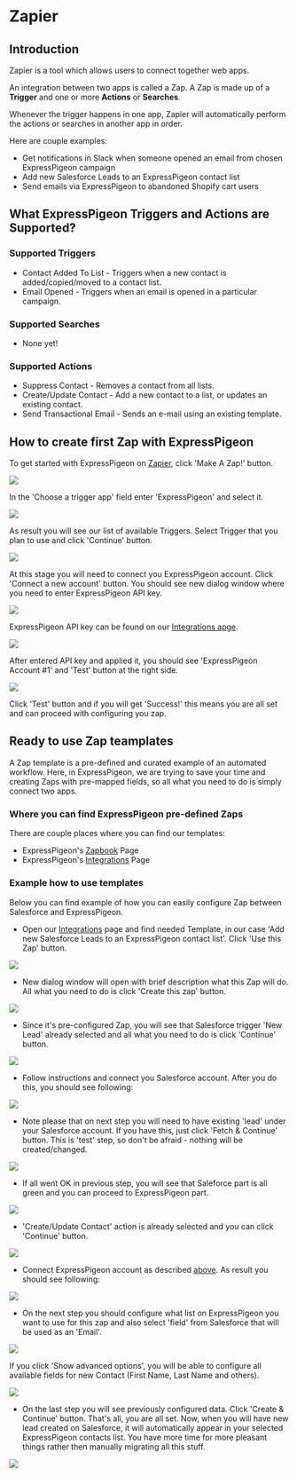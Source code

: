 # Zapier

## Introduction

Zapier is a tool which allows users to connect together web apps.

An integration between two apps is called a Zap. A Zap is made up of a **Trigger** and one or more **Actions** or **Searches**.

Whenever the trigger happens in one app, Zapier will automatically perform the actions or searches in another app in order.

Here are couple examples:

* Get notifications in Slack when someone opened an email from chosen ExpressPigeon campaign
* Add new Salesforce Leads to an ExpressPigeon contact list
* Send emails via ExpressPigeon to abandoned Shopify cart users

## What ExpressPigeon Triggers and Actions are Supported?

### Supported Triggers

* Contact Added To List - Triggers when a new contact is added/copied/moved to a contact list.
* Email Opened - Triggers when an email is opened in a particular campaign.

### Supported Searches

* None yet!

### Supported Actions

* Suppress Contact - Removes a contact from all lists.
* Create/Update Contact - Add a new contact to a list, or updates an existing contact.
* Send Transactional Email - Sends an e-mail using an existing template.

## How to create first Zap with ExpressPigeon

To get started with ExpressPigeon on [Zapier](https://zapier.com), click 'Make A Zap!' button.

![](images/zapier/zap_1.png)

In the 'Choose a trigger app' field enter 'ExpressPigeon' and select it.

![](images/zapier/zap_2.png)

As result you will see our list of available Triggers. Select Trigger that you plan to use and click 'Continue' button.

![](images/zapier/zap_3.png)

At this stage you will need to connect you ExpressPigeon account. Click 'Connect a new account' button. You should see new dialog window where you need to enter ExpressPigeon API key.

![](images/zapier/zap_4.png)

ExpressPigeon API key can be found on our [Integrations apge](https://expresspigeon.com/settings/integrations).

![](images/zapier/zap_5.png)

After entered API key and applied it, you should see 'ExpressPigeon Account #1' and 'Test' button at the right side.

![](images/zapier/zap_6.png)

Click 'Test' button and if you will get 'Success!' this means you are all set and can proceed with configuring you zap.

## Ready to use Zap teamplates

A Zap template is a pre-defined and curated example of an automated workflow. Here, in ExpressPigeon, we are trying to save your time and creating Zaps with pre-mapped fields, so all what you need to do is simply connect two apps. 

### Where you can find ExpressPigeon pre-defined Zaps

There are couple places where you can find our templates:

* ExpressPigeon's [Zapbook](https://zapier.com/zapbook/expresspigeon/) Page
* ExpressPigeon's [Integrations](https://expresspigeon.com/integrations) Page

### Example how to use templates

Below you can find example of how you can easily configure Zap between Salesforce and ExpressPigeon.

- Open our [Integrations](https://expresspigeon.com/integrations) page and find needed Template, in our case 'Add new Salesforce Leads to an ExpressPigeon contact list'. Click 'Use this Zap' button.


![](images/zapier/zap_7.png)

- New dialog window will open with brief description what this Zap will do. All what you need to do is click 'Create this zap' button.

![](images/zapier/zap_8.png)

- Since it's pre-configured Zap, you will see that Salesforce trigger 'New Lead' already selected and all what you need to do is click 'Continue' button.

![](images/zapier/zap_9.png)

- Follow instructions and connect you Salesforce account. After you do this, you should see following:

![](images/zapier/zap_10.png)

- Note please that on next step you will need to have existing 'lead' under your Salesforce account. If you have this, just click 'Fetch & Continue' button. This is 'test' step, so don't be afraid - nothing will be created/changed.

![](images/zapier/zap_11.png)

- If all went OK in previous step, you will see that Saleforce part is all green and you can proceed to ExpressPigeon part.

![](images/zapier/zap_12.png)

- 'Create/Update Contact' action is already selected and you can click 'Continue' button.

![](images/zapier/zap_13.png)

- Connect ExpressPigeon account as described [above](#how-to-create-first-zap-with-expressPigeon). As result you should see following:

![](images/zapier/zap_14.png)

- On the next step you should configure what list on ExpressPigeon you want to use for this zap and also select 'field' from Salesforce that will be used as an 'Email'.

![](images/zapier/zap_15.png)

If you click 'Show advanced options', you will be able to configure all available fields for new Contact (First Name, Last Name and others).

![](images/zapier/zap_16.png)

- On the last step you will see previously configured data. Click 'Create & Continue' button. That's all, you are all set. Now, when you will have new lead created on Salesforce, it will automatically appear in your selected ExpressPigeon contacts list. You have more time for more pleasant things rather then manually migrating all this stuff.

![](images/zapier/zap_17.png)


